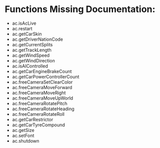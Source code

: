 # Functions Missing Documentation:
 - ac.isAcLive
 - ac.restart
 - ac.getCarSkin
 - ac.getDriverNationCode
 - ac.getCurrentSplits
 - ac.getTrackLength
 - ac.getWindSpeed
 - ac.getWindDirection
 - ac.isAIControlled
 - ac.getCarEngineBrakeCount
 - ac.getCarPowerControllerCount
 - ac.freeCameraSetClearColor
 - ac.freeCameraMoveForward
 - ac.freeCameraMoveRight
 - ac.freeCameraMoveUpWorld
 - ac.freeCameraRotatePitch
 - ac.freeCameraRotateHeading
 - ac.freeCameraRotateRoll
 - ac.getCarRestrictor
 - ac.getCarTyreCompound
 - ac.getSize
 - ac.setFont
 - ac.shutdown
